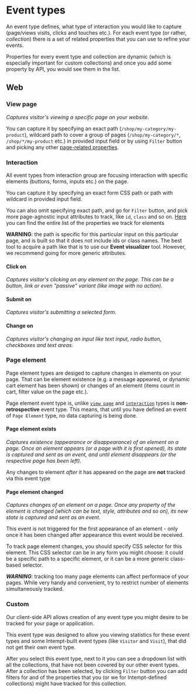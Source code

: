 # Event types

An event type defines, what type of interaction you would like to capture (page/views visits, clicks and touches etc.). For each event type (or rather, *collection*) there is a set of related properties that you can use to refine your events.

Properties for every event type and collection are dynamic (which is especially important for custom collections) and once you add some property by API, you would see them in the list.

## Web
### View page
*Captures visitor's viewing a specific page on your website.*

You can capture it by specifying an exact path (`/shop/my-category/my-product`), wildcard path to cover a group of pages (`/shop/my-category/*`, `/shop/*/my-product` etc.) in provided input field or by using `Filter` button and picking any other [page-related properties](page-properties).

### Interaction

All event types from interaction group are focusing interaction with specific elements (buttons, forms, inputs etc.) on the page.

You can capture it by specifying an exact form CSS path or path with wildcard in provided input field.

You can also omit specifying exact path, and go for `Filter` button, and pick more page-agnostic input attributes to track, like `id`, `class` and so on. [Here](interaction-properties) you can find the entire list of the properties we track for elements

**WARNING**: the path is specific for this particular input on this particular page, and is built so that it does not include ids or class names. The best tool to acquire a path like that is to use our **Event visualizer** tool. 
However, we recommend going for more generic attributes.

#### Click on
*Captures visitor's clicking on any element on the page. This can be a button, link or even "passive" variant (like image with no action).*

#### Submit on
*Captures visitor's submitting a selected form.*

#### Change on
*Captures visitor's changing an input like text input, radio button, checkboxes and text areas.* 

### Page element

Page element types are desiged to capture changes in elements on your page. That can be element existence (e.g. a message appeared, or dynamic cart element has been shown) or changes of an element (items count in cart, filter value on the page etc.).

Page element event type is, unlike [`view page`](view-page) and [`interaction`](interaction) types is **non-retrospective** event type.
This means, that until you have defined an event of `Page Element` type, no data capturing is being done.

#### Page element exists
*Captures existence (appearance or disappearance) of an element on a page. Once an element appears (or a page with it is first opened), its state is captured and sent as an event, and until element disappears (or the respective page has been left).*

Any changes to element *after* it has appeared on the page are **not** tracked via this event type

#### Page element changed
*Captures changes of an element on a page. Once any property of the element is changed (which can be text, style, attributes and so on), its new state is captured and sent as an event.*

This event is not triggered for the first appearance of an element - only once it has been changed after appearance this event would be received.

To track page element changes, you should specify CSS selector for this element. This CSS selector can be in any form you might choose: it could be a specific path to a specific element, or it can be a more generic class-based selector.

***WARNING***: tracking too many page elements can affect performace of your pages. While very handy and convenient, try to restrict number of elements simultaneously tracked.

### Custom

Our client-side API allows creation of any event type you might desire to be tracked for your page or application.

This event type was designed to allow you viewing statistics for these event types and some Intempt-built event types (like `Visitor` and `Visit`), that did not get their own event type.

After you select this event type, next to it you can see a dropdown list with all the collections, that have not been covered by our other event types. After a collection has been selected, by clicking `Filter` button you can add filters for and of the properties that you (or we for Intempt-defined collections) might have tracked for this collection.
